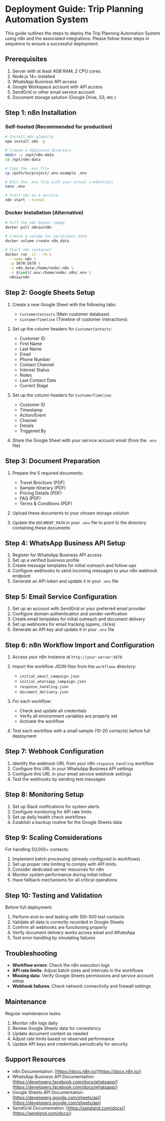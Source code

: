 # Deployment Guide: Trip Planning Automation System

This guide outlines the steps to deploy the Trip Planning Automation System using n8n and the associated integrations. Please follow these steps in sequence to ensure a successful deployment.

## Prerequisites

1. Server with at least 4GB RAM, 2 CPU cores
2. Node.js 14+ installed
3. WhatsApp Business API access
4. Google Workspace account with API access
5. SendGrid or other email service account
6. Document storage solution (Google Drive, S3, etc.)

## Step 1: n8n Installation

### Self-hosted (Recommended for production)

```bash
# Install n8n globally
npm install n8n -g

# Create a dedicated directory
mkdir -p /opt/n8n-data
cd /opt/n8n-data

# Copy the .env file
cp /path/to/project/.env.example .env

# Edit the .env file with your actual credentials
nano .env

# Start n8n as a service
n8n start --tunnel
```

### Docker Installation (Alternative)

```bash
# Pull the n8n Docker image
docker pull n8nio/n8n

# Create a volume for persistent data
docker volume create n8n_data

# Start n8n container
docker run -it --rm \
  --name n8n \
  -p 5678:5678 \
  -v n8n_data:/home/node/.n8n \
  -v $(pwd)/.env:/home/node/.n8n/.env \
  n8nio/n8n
```

## Step 2: Google Sheets Setup

1. Create a new Google Sheet with the following tabs:
   - `CustomerContacts` (Main customer database)
   - `CustomerTimeline` (Timeline of customer interactions)

2. Set up the column headers for `CustomerContacts`:
   - Customer ID
   - First Name
   - Last Name
   - Email
   - Phone Number
   - Contact Channel
   - Interest Status
   - Notes
   - Last Contact Date
   - Current Stage

3. Set up the column headers for `CustomerTimeline`:
   - Customer ID
   - Timestamp
   - Action/Event
   - Channel
   - Details
   - Triggered By

4. Share the Google Sheet with your service account email (from the `.env` file)

## Step 3: Document Preparation

1. Prepare the 5 required documents:
   - Travel Brochure (PDF)
   - Sample Itinerary (PDF)
   - Pricing Details (PDF)
   - FAQ (PDF)
   - Terms & Conditions (PDF)

2. Upload these documents to your chosen storage solution

3. Update the `DOCUMENT_PATH` in your `.env` file to point to the directory containing these documents

## Step 4: WhatsApp Business API Setup

1. Register for WhatsApp Business API access
2. Set up a verified business profile
3. Create message templates for initial outreach and follow-ups
4. Configure webhooks to send incoming messages to your n8n webhook endpoint
5. Generate an API token and update it in your `.env` file

## Step 5: Email Service Configuration

1. Set up an account with SendGrid or your preferred email provider
2. Configure domain authentication and sender verification
3. Create email templates for initial outreach and document delivery
4. Set up webhooks for email tracking (opens, clicks)
5. Generate an API key and update it in your `.env` file

## Step 6: n8n Workflow Import and Configuration

1. Access your n8n instance at `http://your-server:5678`
2. Import the workflow JSON files from the `workflows` directory:
   - `initial_email_campaign.json`
   - `initial_whatsapp_campaign.json`
   - `response_handling.json`
   - `document_delivery.json`

3. For each workflow:
   - Check and update all credentials
   - Verify all environment variables are properly set
   - Activate the workflow

4. Test each workflow with a small sample (10-20 contacts) before full deployment

## Step 7: Webhook Configuration

1. Identify the webhook URL from your n8n `response_handling` workflow
2. Configure this URL in your WhatsApp Business API settings
3. Configure this URL in your email service webhook settings
4. Test the webhooks by sending test messages

## Step 8: Monitoring Setup

1. Set up Slack notifications for system alerts
2. Configure monitoring for API rate limits
3. Set up daily health check workflows
4. Establish a backup routine for the Google Sheets data

## Step 9: Scaling Considerations

For handling 50,000+ contacts:

1. Implement batch processing (already configured in workflows)
2. Set up proper rate limiting to comply with API limits
3. Consider dedicated server resources for n8n
4. Monitor system performance during initial rollout
5. Have fallback mechanisms for all critical operations

## Step 10: Testing and Validation

Before full deployment:

1. Perform end-to-end testing with 100-500 test contacts
2. Validate all data is correctly recorded in Google Sheets
3. Confirm all webhooks are functioning properly
4. Verify document delivery works across email and WhatsApp
5. Test error handling by simulating failures

## Troubleshooting

- **Workflow errors**: Check the n8n execution logs
- **API rate limits**: Adjust batch sizes and intervals in the workflows
- **Missing data**: Verify Google Sheets permissions and service account setup
- **Webhook failures**: Check network connectivity and firewall settings

## Maintenance

Regular maintenance tasks:

1. Monitor n8n logs daily
2. Review Google Sheets data for consistency
3. Update document content as needed
4. Adjust rate limits based on observed performance
5. Update API keys and credentials periodically for security

## Support Resources

- n8n Documentation: [https://docs.n8n.io/](https://docs.n8n.io/)
- WhatsApp Business API Documentation: [https://developers.facebook.com/docs/whatsapp/](https://developers.facebook.com/docs/whatsapp/)
- Google Sheets API Documentation: [https://developers.google.com/sheets/api](https://developers.google.com/sheets/api)
- SendGrid Documentation: [https://sendgrid.com/docs/](https://sendgrid.com/docs/) 